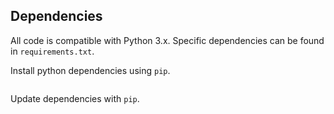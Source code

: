 ## Dependencies

All code is compatible with Python 3.x. Specific dependencies can
be found in `requirements.txt`.

Install python dependencies using `pip`. 
```bash $ pip3 install -r requirements.txt
```

Update dependencies with `pip`. 
```bash $ pip3 freeze > requirements.txt
```